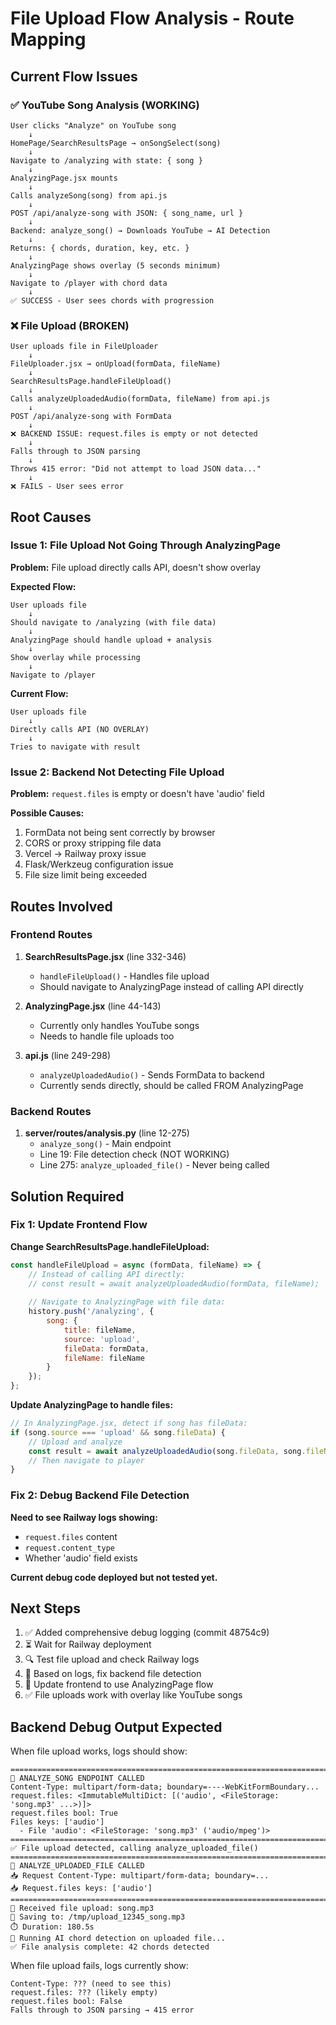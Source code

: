 # File Upload Flow Analysis - Route Mapping

## Current Flow Issues

### ✅ YouTube Song Analysis (WORKING)
```
User clicks "Analyze" on YouTube song
    ↓
HomePage/SearchResultsPage → onSongSelect(song)
    ↓
Navigate to /analyzing with state: { song }
    ↓
AnalyzingPage.jsx mounts
    ↓
Calls analyzeSong(song) from api.js
    ↓
POST /api/analyze-song with JSON: { song_name, url }
    ↓
Backend: analyze_song() → Downloads YouTube → AI Detection
    ↓
Returns: { chords, duration, key, etc. }
    ↓
AnalyzingPage shows overlay (5 seconds minimum)
    ↓
Navigate to /player with chord data
    ↓
✅ SUCCESS - User sees chords with progression
```

### ❌ File Upload (BROKEN)
```
User uploads file in FileUploader
    ↓
FileUploader.jsx → onUpload(formData, fileName)
    ↓
SearchResultsPage.handleFileUpload()
    ↓
Calls analyzeUploadedAudio(formData, fileName) from api.js
    ↓
POST /api/analyze-song with FormData
    ↓
❌ BACKEND ISSUE: request.files is empty or not detected
    ↓
Falls through to JSON parsing
    ↓
Throws 415 error: "Did not attempt to load JSON data..."
    ↓
❌ FAILS - User sees error
```

## Root Causes

### Issue 1: File Upload Not Going Through AnalyzingPage
**Problem:** File upload directly calls API, doesn't show overlay

**Expected Flow:**
```
User uploads file
    ↓
Should navigate to /analyzing (with file data)
    ↓
AnalyzingPage should handle upload + analysis
    ↓
Show overlay while processing
    ↓
Navigate to /player
```

**Current Flow:**
```
User uploads file
    ↓
Directly calls API (NO OVERLAY)
    ↓
Tries to navigate with result
```

### Issue 2: Backend Not Detecting File Upload
**Problem:** `request.files` is empty or doesn't have 'audio' field

**Possible Causes:**
1. FormData not being sent correctly by browser
2. CORS or proxy stripping file data
3. Vercel → Railway proxy issue
4. Flask/Werkzeug configuration issue
5. File size limit being exceeded

## Routes Involved

### Frontend Routes
1. **SearchResultsPage.jsx** (line 332-346)
   - `handleFileUpload()` - Handles file upload
   - Should navigate to AnalyzingPage instead of calling API directly

2. **AnalyzingPage.jsx** (line 44-143)
   - Currently only handles YouTube songs
   - Needs to handle file uploads too

3. **api.js** (line 249-298)
   - `analyzeUploadedAudio()` - Sends FormData to backend
   - Currently sends directly, should be called FROM AnalyzingPage

### Backend Routes
1. **server/routes/analysis.py** (line 12-275)
   - `analyze_song()` - Main endpoint
   - Line 19: File detection check (NOT WORKING)
   - Line 275: `analyze_uploaded_file()` - Never being called

## Solution Required

### Fix 1: Update Frontend Flow
**Change SearchResultsPage.handleFileUpload:**
```javascript
const handleFileUpload = async (formData, fileName) => {
    // Instead of calling API directly:
    // const result = await analyzeUploadedAudio(formData, fileName);
    
    // Navigate to AnalyzingPage with file data:
    history.push('/analyzing', {
        song: {
            title: fileName,
            source: 'upload',
            fileData: formData,
            fileName: fileName
        }
    });
};
```

**Update AnalyzingPage to handle files:**
```javascript
// In AnalyzingPage.jsx, detect if song has fileData:
if (song.source === 'upload' && song.fileData) {
    // Upload and analyze
    const result = await analyzeUploadedAudio(song.fileData, song.fileName);
    // Then navigate to player
}
```

### Fix 2: Debug Backend File Detection
**Need to see Railway logs showing:**
- `request.files` content
- `request.content_type`
- Whether 'audio' field exists

**Current debug code deployed but not tested yet.**

## Next Steps

1. ✅ Added comprehensive debug logging (commit 48754c9)
2. ⏳ Wait for Railway deployment
3. 🔍 Test file upload and check Railway logs
4. 📝 Based on logs, fix backend file detection
5. 🔄 Update frontend to use AnalyzingPage flow
6. ✅ File uploads work with overlay like YouTube songs

## Backend Debug Output Expected

When file upload works, logs should show:
```
================================================================================
📨 ANALYZE_SONG ENDPOINT CALLED
Content-Type: multipart/form-data; boundary=----WebKitFormBoundary...
request.files: <ImmutableMultiDict: [('audio', <FileStorage: 'song.mp3' ...>)]>
request.files bool: True
Files keys: ['audio']
  - File 'audio': <FileStorage: 'song.mp3' ('audio/mpeg')>
================================================================================
✅ File upload detected, calling analyze_uploaded_file()
================================================================================
🎵 ANALYZE_UPLOADED_FILE CALLED
📥 Request Content-Type: multipart/form-data; boundary=...
📥 Request.files keys: ['audio']
================================================================================
📁 Received file upload: song.mp3
💾 Saving to: /tmp/upload_12345_song.mp3
⏱️ Duration: 180.5s
🤖 Running AI chord detection on uploaded file...
✅ File analysis complete: 42 chords detected
```

When file upload fails, logs currently show:
```
Content-Type: ??? (need to see this)
request.files: ??? (likely empty)
request.files bool: False
Falls through to JSON parsing → 415 error
```

